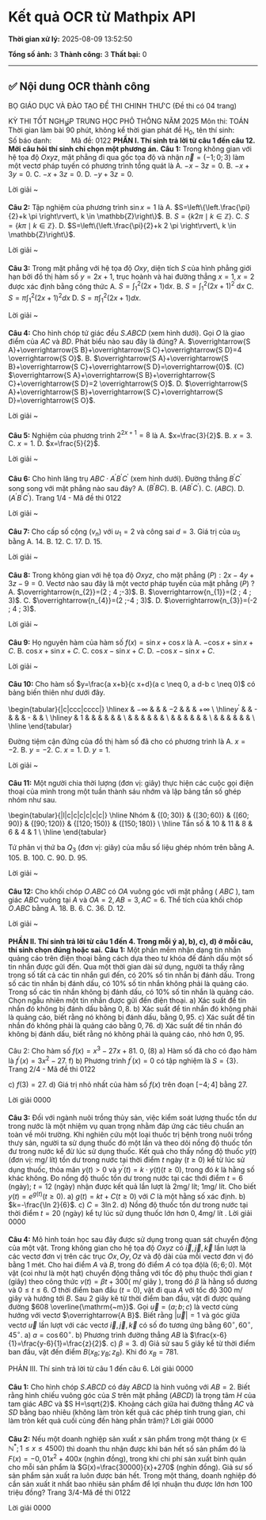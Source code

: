 # Kết quả OCR từ Mathpix API

**Thời gian xử lý:** 2025-08-09 13:52:50

**Tổng số ảnh:** 3
**Thành công:** 3
**Thất bại:** 0

---

## ✅ Nội dung OCR thành công

BỌ GIÁO DỤC VÀ ĐÀO TẠO
ĐỀ THI CHINH THƯ'C
(Đề thi có $04$ trang)

KỲ THI TỐT NGHழ̂P TRUNG HỌC PHÔ THÔNG NĂM $2025$
Môn thi: TOÁN
Thời gian làm bài $90$ phút, không kể thời gian phát đề
$\mathrm{H}_{0}$, tên thí sinh: $\qquad$
Số báo danh: $\qquad$ Mã đề: $0122$
**PHẦN I. Thí sinh trả lời từ câu $1$ đến câu 12. Mỡi câu hỏi thí sinh chỉ chọn một phương án.**
**Câu 1:** Trong không gian với hệ tọa độ $O x y z$, mặt phẳng đi qua gốc tọa độ và nhận $\vec{n}=(-1 ; 0 ; 3)$ làm một vectơ pháp tuyến có phương trình tổng quát là
A. $-x-3 z=0$.
B. $-x+3 y=0$.
C. $-x+3 z=0$.
D. $-y+3 z=0$.

Lời giải
~
####

**Câu 2:** Tập nghiệm của phương trình $\sin x=1$ là
A. $S=\left\{\left.\frac{\pi}{2}+k \pi \right\rvert\, k \in \mathbb{Z}\right\}$.
B. $S=\{k 2 \pi \mid k \in \mathbb{Z}\}$.
C. $S=\{k \pi \mid k \in \mathbb{Z}\}$.
D. $S=\left\{\left.\frac{\pi}{2}+k 2 \pi \right\rvert\, k \in \mathbb{Z}\right\}$.

Lời giải
~
####

**Câu 3:** Trong mặt phẳng với hệ tọa độ $O x y$, diện tích $S$ của hình phẳng giới hạn bởi đồ thị hàm số $y=2 x+1$, trục hoành và hai đường thẳng $x=1, x=2$ được xác định bằng công thức
A. $S=\int_{1}^{2}(2 x+1) \mathrm{d} x$.
B. $S=\int_{1}^{2}(2 x+1)^{2} \mathrm{~d} x$
C. $S=\pi \int_{1}^{2}(2 x+1)^{2} d x$
D. $S=\pi \int_{1}^{2}(2 x+1) d x$.

Lời giải
~
####

**Câu 4:** Cho hình chóp tứ giác đều $S . A B C D$ (xem hình dưới). Gọi $O$ là giao điểm của $A C$ và $B D$. Phát biểu nào sau đây là đúng?
A. $\overrightarrow{S A}+\overrightarrow{S B}+\overrightarrow{S C}+\overrightarrow{S D}=4 \overrightarrow{S O}$.
B. $\overrightarrow{S A}+\overrightarrow{S B}+\overrightarrow{S C}+\overrightarrow{S D}=\overrightarrow{0}$.
(C) $\overrightarrow{S A}+\overrightarrow{S B}+\overrightarrow{S C}+\overrightarrow{S D}=2 \overrightarrow{S O}$.
D. $\overrightarrow{S A}+\overrightarrow{S B}+\overrightarrow{S C}+\overrightarrow{S D}=\overrightarrow{S O}$.

Lời giải
~
####

**Câu 5:** Nghiệm của phương trình $2^{2 x+1}=8$ là
A. $x=\frac{3}{2}$.
B. $x=3$.
C. $x=1$.
D. $x=\frac{5}{2}$.

Lời giải
~
####

**Câu 6:** Cho hình lăng trụ $A B C \cdot A^{\prime} B^{\prime} C^{\prime}$ (xem hình dưới). Đường thẳng $B^{\prime} C^{\prime}$ song song với mặt phẳng nào sau đây?
A. $\left(B^{\prime} B C\right)$.
B. $\left(A B^{\prime} C^{\prime}\right)$.
C. $(A B C)$.
D. $\left(A^{\prime} B^{\prime} C^{\prime}\right)$.
Trang 1/4 - Mă đề thi $0122$

Lời giải
~
####

**Câu 7:** Cho cấp số cộng $\left(v_{n}\right)$ với $u_{1}=2$ và công sai $d=3$. Giá trị của $u_{5}$ bằng
A. $14$.
B. $12$.
C. $17$.
D. $15$.

Lời giải
~
####

**Câu 8:** Trong không gian với hệ tọa độ $O x y z$, cho mặt phẳng $(P): 2 x-4 y+3 z-9=0$. Vectơ nào sau đây lă một vectơ pháp tuyến của mặt phẳng $(P)$ ?
A. $\overrightarrow{n_{2}}=(2 ; 4 ;-3)$.
B. $\overrightarrow{n_{1}}=(2 ; 4 ; 3)$.
C. $\overrightarrow{n_{4}}=(2 ;-4 ; 3)$.
D. $\overrightarrow{n_{3}}=(-2 ; 4 ; 3)$.

Lời giải
~
####

**Câu 9:** Họ nguyên hàm của hàm số $f(x)=\sin x+\cos x$ là
A. $-\cos x+\sin x+C$.
B. $\cos x+\sin x+C$.
C. $\cos x-\sin x+C$.
D. $-\cos x-\sin x+C$.

Lời giải
~
####

**Câu 10:** Cho hàm số $y=\frac{a x+b}{c x+d}(a c \neq 0, a d-b c \neq 0)$ có bảng biến thiên như dưới đây.

\begin{tabular}{|c|ccc|cccc|}
\hline$x$ & $-\infty$ & & & $-2$ & & & $+\infty$ \\
\hline$y^{\prime}$ & & - & & & - & & \\
\hline$y$ & $1$ & & & & & & \\
& & & & & & \\
& & & & & & \\
& & & & & & \\
\hline
\end{tabular}

Đường tiệm cận đứng của đồ thị hàm số đã cho có phương trình là
A. $x=-2$.
B. $y=-2$.
C. $x=1$.
D. $y=1$.

Lời giải
~
####

**Câu 11:** Một người chia thời lượng (đơn vị: giây) thực hiện các cuộc gọi điện thoại của mình trong một tuần thành sáu nhớm và lập bảng tần số ghép nhóm như sau.

\begin{tabular}{|l|c|c|c|c|c|c|}
\hline Nhóm & {$[0 ; 30)$} & {$[30 ; 60)$} & {$[60 ; 90)$} & {$[90 ; 120)$} & {$[120 ; 150)$} & {$[150 ; 180)$} \\
\hline Tần số & $10$ & $11$ & $8$ & $6$ & $4$ & $1$ \\
\hline
\end{tabular}

Tứ phân vị thứ ba $Q_{3}$ (đơn vị: giây) của mẫu số liệu ghép nhóm trên bằng
A. $105$.
B. $100$.
C. $90$.
D. $95$.

Lời giải
~
####

**Câu 12:** Cho khối chóp $O . A B C$ có $O A$ vuông góc với mặt phẳng ( $A B C$ ), tam giác $A B C$ vuông tại $A$ và $O A=2, A B=3, A C=6$. Thể tích của khối chóp $O . A B C$ bằng
A. $18$.
B. $6$.
C. $36$.
D. $12$.

Lời giải
~
####

**PHẦN II. Thí sinh trả lời từ câu $1$ đến 4. Trong mỗi ý a), b), c), d) ở mỗi câu, thí sinh chọn đúng hoặc sai.**
**Câu 1:** Một phần mềm nhận dạng tin nhắn quảng cáo trên điện thoại bằng cách dựa theo tư khóa đế đánh dấu một số tin nhắn được gửi đến. Qua một thời gian dài sử dụng, người ta thấy rằng trong số tất cả các tin nhắn gưi đến, có $20 \%$ số tin nhắn bị đánh dấu. Trong số các tin nhắn bị đánh dấu, có $10 \%$ số tin nhắn không phải là quảng cáo. Trong số các tin nhắn không bị đánh dấu, có $10 \%$ số tin nhắn là quảng cáo.
Chọn ngẫu nhiên một tin nhắn được gửi đến điện thoại.
a) Xác suất để tin nhắn đó không bị đánh dấu bằng $0,8$.
b) Xác suất để tin nhắn đó không phải là quảng cáo, biết rằng nó không bị đánh dấu, bằng $0,95$.
c) Xác suất để tin nhắn đó không phải là quảng cáo bằng $0,76$.
d) Xác suất để tin nhắn đó không bị đánh dấu, biết rằng nó không phải là quảng cáo, nhỏ hơn $0,95$. 

Câu 2: Cho hàm số $f(x)=x^{3}-27 x+81$.
0, (8)
a) Hàm số đã cho có đạo hàm là $f^{\prime}(x)=3 x^{2}-27$.
f)
b) Phương trình $f^{\prime}(x)=0$ có tập nghiệm là $S=\{3\}$.
Trang 2/4 - Mã đề thi $0122$

c) $f(3)=27$.
d) Giá trị nhỏ nhất của hàm số $f(x)$ trên đoạn $[-4 ; 4]$ bằng $27$.

Lời giải
0000
####

**Câu 3:** Đối với ngành nuôi trồng thủy sản, việc kiểm soát lượng thuốc tồn dư trong nước là một nhiệm vụ quan trọng nhằm đáp ứng các tiêu chuẩn an toàn về môi trường. Khi nghiên cứu một loại thuốc trị bệnh trong nuôi trồng thưy sản, người ta sử dụng thuốc đó một lần và theo dõi nồng độ thuốc tồn đư trong nước kể đừ lúc sử dụng thuốc. Kết quả cho thấy nồng độ thuốc $y(t)$ (đơn vị: $\mathrm{mg} /$ lít) tồn dư trong nước tại thời điểm $t$ ngày $(t \geq 0)$ kể từ lúc sử dụng thuốc, thỏa mãn $y(t)>0$ và $y^{\prime}(t)=k \cdot y(t)(t \geq 0)$, trong đó $k$ là hằng số khác không. Đo nồng độ thuốc tồn dư trong nước tại các thới điểm $t=6$ (ngày); $t=12$ (ngày) nhận được kết quả lần lượt là $2 \mathrm{mg} /$ lít; $1 \mathrm{mg} /$ lít. Cho biết $y(t)=e^{g(t)}(t \geq 0)$.
a) $g(t)=k t+C(t \geq 0)$ với $C$ là một hằng số xác định.
b) $k=-\frac{\ln 2}{6}$.
c) $C=3 \ln 2$.
d) Nồng độ thuốc tồn dư trong nước tại thời điểm $t=20$ (ngày) kể tự lúc sử dụng thuốc lớn hơn $0,4 \mathrm{mg} /$ lít .
Lời giải
0000
####

**Câu 4:** Mô hình toán học sau đây được sử dụng trong quan sát chuyển động của một vật. Trong không gian cho hệ tọa độ $O x y z$ có $\vec{i}, \vec{j}, \vec{k}$ lần lượt là các vectơ đơn vị trên các trục $O x, O y, O z$ và độ dài của mỗi vectơ đơn vị đó bằng $1$ mét. Cho hai điểm $A$ và $B$, trong đó điểm $A$ có tọa độlà $(6 ; 6 ; 0)$. Một vật (coi như là một hạt) chuyển động thẳng với tốc độ phụ thuộc thới gian $t$ (giây) theo công thức $v(t)=\beta t+300(\mathrm{~m} /$ giây $)$, trong đó $\beta$ là hằng số dương và $0 \leq t \leq 6$. Ơ thời điểm ban đầu $(t=0)$, vật đi qua $A$ với tốc độ $300 \mathrm{~m} /$ giây và hướng tới $B$. Sau $2$ giây kê từ thời điểm ban đầu, vật đi được quãng đường $608 \overline{\mathrm{~m}}$. Gọi $\vec{u}=(a ; b ; c)$ là vectơ cùng hướng với vectơ $\overrightarrow{A B}$. Biết rằng $|\vec{u}|=1$ và góc giữa vectơ $\vec{u}$ lần lượt với các vectơ $\vec{i}, \vec{j}, \vec{k}$ có số đo tương ứng bằng $60^{\circ}, 60^{\circ}, 45^{\circ}$.
a) $a=\cos 60^{\circ}$.
b) Phương trình đường thẳng $A B$ là $\frac{x-6}{1}=\frac{y-6}{1}=\frac{z}{2}$.
c) $\beta=3$.
d) Giả sử sau $5$ giây kể từ thời điểm ban đầu, vật đến điểm $B\left(x_{B} ; y_{B} ; z_{B}\right)$. Khi đó $x_{B}=781$.

PHẢN III. Thí sinh trả lời từ câu $1$ đến câu $6$.
Lời giải
0000
####

**Câu 1:** Cho hình chóp $S . A B C D$ có đáy $A B C D$ là hình vuông với $A B=2$. Biết rằng hình chiếu vuông góc của $S$ trên mặt phẳng $(A B C D)$ là trọng tâm $H$ của tam giác $A B C$ và $S H=\sqrt{2}$. Khoảng cách giữa hai đường thẳng $A C$ và $S D$ bằng bao nhiêu (không làm tròn kết quả các phép tính trung gian, chi làm tròn kết quả cuối cùng đến hàng phần trăm)?
Lời giải
0000
####

**Câu 2:** Nếu một doanh nghiệp sản xuất $x$ sản phẩm trong một tháng $\left(x \in \mathbb{N}^{*} ; 1 \leq x \leq 4500\right)$ thì doanh thu nhận được khi bán hết số sản phẩm đó là $F(x)=-0,01 x^{2}+400 x$ (nghìn đồng), trong khi chi phí sản xuất bình quân cho mỗi sản phẩm là $G(x)=\frac{30000}{x}+270$ (nghìn đồng). Giả sư số sản phẩm sản xuất ra luôn được bán hết. Trong một tháng, doanh nghiệp đó cần sản xuất it nhất bao nhiêu sản phẩm để lợi nhuận thu được lớn hơn $100$ triệu đồng?
Trang 3/4-Mă đề thi $0122$


Lời giải
0000
####
